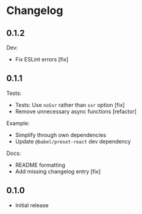 # Changelog

## 0.1.2

Dev:

* Fix ESLint errors [fix]

## 0.1.1

Tests:

* Tests: Use `noSsr` rather than `ssr` option [fix]
* Remove unnecessary async functions [refactor]

Example:

* Simplify through own dependencies
* Update `@babel/preset-react` dev dependency

Docs:

* README formatting
* Add missing changelog entry [fix]

## 0.1.0

* Initial release
